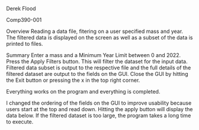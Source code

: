 Derek Flood

Comp390-001

Overview 
Reading a data file, fitering on a user specified mass and year.  The filtered data is displayed on the screen as well as a subset of the data is printed to files.

Summary
Enter a mass and a Minimum Year Limit between 0 and 2022.  Press the Apply Filters button.  This will filter the dataset for the input data.  
Filtered data subset is output to the respective file and the full details of the filtered dataset are output to the fields on the GUI.
Close the GUI by hitting the Exit button or pressing the x in the top right corner.

Everything works on the program and everything is completed.

I changed the ordering of the fields on the GUI to improve usability because users start at the top and read down.  Hitting the apply button will display the data below.
If the filtered dataset is too large, the program takes a long time to execute.